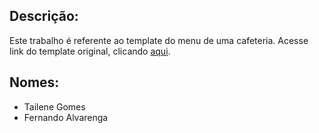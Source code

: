 ## Descrição:
Este trabalho é referente ao template do menu de uma cafeteria.
Acesse link do template original, clicando [aqui](https://www.tooplate.com/view/2118-chilling-cafe).

## Nomes:
* Tailene Gomes
* Fernando Alvarenga


